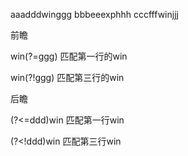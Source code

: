 

aaadddwinggg
bbbeeexphhh
cccfffwinjjj

前瞻

win(?=ggg)   匹配第一行的win

win(?!ggg)    匹配第三行的win

后瞻

(?<=ddd)win	匹配第一行win

(?<!ddd)win	匹配第三行win
